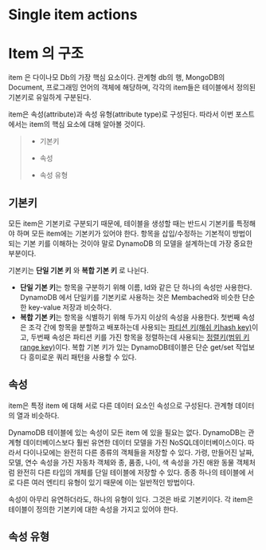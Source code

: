 # Single item actions



# Item 의 구조

item 은 다이나모 Db의 가장 핵심 요소이다. 관계형 db의 행, MongoDB의 Document, 프로그래밍 언어의 객체에 해당하며, 각각의 item들은 테이블에서 정의된 기본키로 유일하게 구분된다. 

item은 속성(attribute)과 속성 유형(attribute type)로 구성된다.  따라서 이번 포스트에서는 item의 핵심 요소에 대해 알아볼 것이다. 

>- 기본키
>
>- 속성
>- 속성 유형



## 기본키

모든 item은 기본키로 구분되기 때문에, 테이블을 생성할 때는 반드시 기본키를 특정해야 하며 모든 item에는 기본키가 있어야 한다.  항목을 삽입/수정하는 기본적이 방법이 되는 기본 키를 이해하는 것이야 말로 DynamoDB 의 모델을 설계하는데 가장 중요한 부분이다. 

기본키는 **단일 기본 키** 와 **복합 기본 키** 로 나뉜다. 

* **단일 기본 키**는 항목을 구분하기 위해 이름, Id와 같은 단 하나의 속성만 사용한다.
  DynamoDB 에서 단일키를 기본키로 사용하는 것은 Membached와 비슷한 단순한 key-value 저장과 비슷하다.
* **복합 기본 키**는 항목을 식별하기 위해 두가지 이상의 속성을 사용한다. 
  첫번째 속성은  조각 간에 항목을 분할하고 배포하는데 사용되는 <u>파티션 키(해쉬 키hash key)</u>이고,  두번째 속성은 파티션 키를 가진 항목을 정렬하는데 사용되는 <u>정렬키(범위 키range key)</u>이다.
  복합 기본 키가 있는 DynamoDB테이블은 단순 get/set 작업보다  흥미로운 쿼리 패턴을 사용할 수 있다. 



## 속성

item은 특정 item 에 대해 서로 다른 데이터 요소인 속성으로 구성된다.  관계형 데이터의 열과 비슷하다. 

DynamoDB 테이블에 있는 속성이 모든 item 에 있을 필요는 없다.  DynamoDB는 관계형 데이터베이스보다 훨씬  유연한 데이터 모델을 가진 NoSQL데이터베이스이다. 따라서  다이나모에는 완전히 다른 종류의 객체들을 저장할 수 있다. 가령, 만들어진 날짜, 모델, 연수 속성을 가진 자동차 객체와  종, 품종, 나이, 색 속성을 가진 애완 동물 객체처럼 완전히 다른 타입의 개체를 단일 테이블에 저장할 수 있다. 종종 하나의 테이블에 서로 다른 여러 엔티티 유형이 있기 때문에 이는 일반적인 방법이다. 

속성이 아무리 유연하더라도, 하나의 유형이 있다. 그것은 바로 기본키이다. 각 item은 테이블이 정의한 기본키에 대한 속성을 가지고 있어야 한다. 



## 속성 유형


